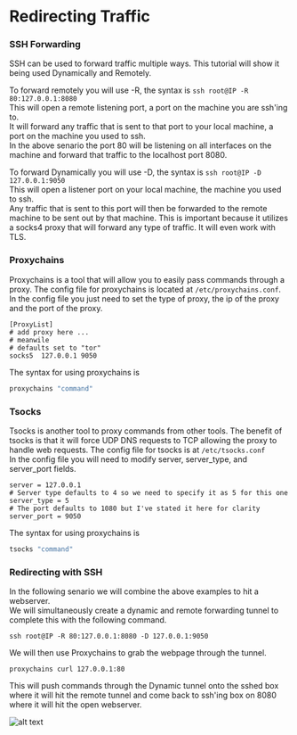 # Redirecting Traffic


### SSH Forwarding

SSH can be used to forward traffic multiple ways.  This tutorial will show it being used Dynamically and Remotely.

To forward remotely you will use -R, the syntax is `ssh root@IP -R 80:127.0.0.1:8080`   
This will open a remote listening port, a port on the machine you are ssh'ing to.   
It will forward any traffic that is sent to that port to your local machine, a port on the machine you used to ssh.   
In the above senario the port 80 will be listening on all interfaces on the machine and forward that traffic to the localhost port 8080.   

To forward Dynamically you will use -D, the syntax is `ssh root@IP -D 127.0.0.1:9050`   
This will open a listener port on your local machine, the machine you used to ssh.   
Any traffic that is sent to this port will then be forwarded to the remote machine to be sent out by that machine.
This is important because it utilizes a socks4 proxy that will forward any type of traffic.  It will even work with TLS.   

### Proxychains

Proxychains is a tool that will allow you to easily pass commands through a proxy.  The config file for proxychains is located at `/etc/proxychains.conf`.   
In the config file you just need to set the type of proxy, the ip of the proxy and the port of the proxy.  
```vim
[ProxyList]
# add proxy here ...
# meanwile
# defaults set to "tor"
socks5  127.0.0.1 9050
```

The syntax for using proxychains is 
```bash
proxychains "command"
```   

### Tsocks

Tsocks is another tool to proxy commands from other tools.  The benefit of tsocks is that it will force UDP DNS requests to TCP allowing the proxy to handle web requests.  The config file for tsocks is at `/etc/tsocks.conf`   
In the config file you will need to modify server, server_type, and server_port fields.   
```vim
server = 127.0.0.1
# Server type defaults to 4 so we need to specify it as 5 for this one
server_type = 5
# The port defaults to 1080 but I've stated it here for clarity 
server_port = 9050
```   
The syntax for using proxychains is   
 ```bash
 tsocks "command"
```


### Redirecting with SSH

In the following senario we will combine the above examples to hit a webserver.   
We will simultaneously create a dynamic and remote forwarding tunnel to complete this with the following command.   
```
ssh root@IP -R 80:127.0.0.1:8080 -D 127.0.0.1:9050
```   
We will then use Proxychains to grab the webpage through the tunnel.   
```
proxychains curl 127.0.0.1:80
```   
This will push commands through the Dynamic tunnel onto the sshed box where it will hit the remote tunnel and come back to ssh'ing box on 8080 where it will hit the open webserver.   

![alt text](https://github.com/vipertooth/Notes/blob/master/digitalocean/tunneling_proxychains.png)
